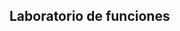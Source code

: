 ## Laboratorio de funciones

<script src="blockly/blockly_compressed.js"></script>
<script src="blockly/blocks_compressed.js"></script>
<script src="blockly/msg/js/es.js"></script>
<div id="blocklyDiv" style="height: 480px; width: 600px;"></div>

<xml id="toolbox" style="display: none">
  <block type="controls_if"></block>
  <block type="controls_repeat_ext"></block>
  <block type="logic_compare"></block>
  <block type="math_number"></block>
  <block type="math_arithmetic"></block>
  <block type="text"></block>
  <block type="text_print"></block>
</xml>

<script>
  var workspace = Blockly.inject('blocklyDiv', {toolbox: document.getElementById('toolbox')})
</script>
  
